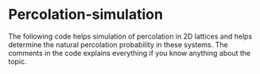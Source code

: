 # Percolation-simulation
The following code helps simulation of percolation in 2D lattices and helps determine the natural percolation probability in these systems. The comments in the code explains everything if you know anything about the topic.
